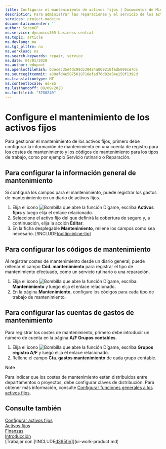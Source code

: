 ```yaml
---
title: Configurar el mantenimiento de activos fijos | Documentos de Microsoft
description: Para administrar las reparaciones y el servicio de los activos fijos, puede especificar información de mantenimiento general, códigos para el tipo de trabajo y una cuenta de mayor para costes.
services: project-madeira
documentationcenter: ''
author: SorenGP
ms.service: dynamics365-business-central
ms.topic: article
ms.devlang: na
ms.tgt_pltfrm: na
ms.workload: na
ms.search.keywords: repair, service
ms.date: 04/01/2020
ms.author: edupont
ms.openlocfilehash: b3ecec35e4dc99d330424a009218fad5009ce7d5
ms.sourcegitcommit: a80afd4e5075018716efad76d82a54e158f1392d
ms.translationtype: HT
ms.contentlocale: es-ES
ms.lasthandoff: 09/09/2020
ms.locfileid: "3780240"
---
```

# <a name="set-up-fixed-asset-maintenance"></a>Configure el mantenimiento de los activos fijos
Para gestionar el mantenimiento de los activos fijos, primero debe configurar la información de mantenimiento en una cuenta de registro para los costes de mantenimiento y los códigos de mantenimiento para los tipos de trabajo, como por ejemplo Servicio rutinario o Reparación.

## <a name="to-set-up-general-maintenance-information"></a>Para configurar la información general de mantenimiento
Si configura los campos para el mantenimiento, puede registrar los gastos de mantenimiento en un diario de activos fijos.

1. Elija el icono ![Bombilla que abre la función Dígame](media/ui-search/search_small.png "Dígame qué desea hacer"), escriba **Activos fijos** y luego elija el enlace relacionado.
2. Seleccione el activo fijo del que definirá la cobertura de seguro y, a continuación, elija la acción **Editar**.
3. En la ficha desplegable **Mantenimiento**, rellene los campos como sea necesario. [!INCLUDE[tooltip-inline-tip](includes/tooltip-inline-tip_md.md)]

## <a name="to-set-up-maintenance-codes"></a>Para configurar los códigos de mantenimiento
Al registrar costes de mantenimiento desde un diario general, puede rellenar el campo **Cód. mantenimiento** para registrar el tipo de mantenimiento efectuado, como un servicio rutinario o una reparación.

1. Elija el icono ![Bombilla que abre la función Dígame](media/ui-search/search_small.png "Dígame qué desea hacer"), escriba **Mantenimiento** y luego elija el enlace relacionado.
2. En la página **Mantenimiento**, configure los códigos para cada tipo de trabajo de mantenimiento.

## <a name="to-set-up-maintenance-expense-accounts"></a>Para configurar las cuentas de gastos de mantenimiento
Para registrar los costes de mantenimiento, primero debe introducir un número de cuenta en la página **A/F Grupos contables**.

1. Elija el icono ![Bombilla que abre la función Dígame](media/ui-search/search_small.png "Dígame qué desea hacer"), escriba **Grupos registro A/F** y luego elija el enlace relacionado.
2. Rellene el campo **Cta. gastos mantenimiento** de cada grupo contable.

> [!NOTE]  
>   Para indicar que los costes de mantenimiento están distribuidos entre departamentos o proyectos, debe configurar claves de distribución. Para obtener más información, consulte [Configurar funciones generales a los activos fijos](fa-how-setup-general.md).

## <a name="see-also"></a>Consulte también
[Configurar activos fijos](fa-setup.md)  
[Activos fijos](fa-manage.md)  
[Finanzas](finance.md)  
[Introducción](product-get-started.md)  
[Trabajar con [!INCLUDE[d365fin](includes/d365fin_md.md)]](ui-work-product.md)
